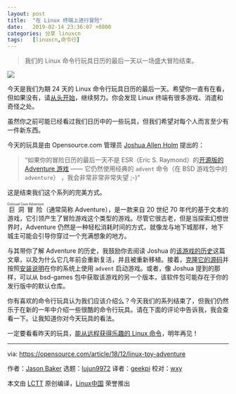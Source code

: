 ```yaml
---
layout: post
title:	"在 Linux 终端上进行冒险"
date:	2019-02-14 23:36:07 +0800 
categories:	分享 linuxcn 
tags:	[linuxcn,命令行]
---
```




> 
> 我们的 Linux 命令行玩具日历的最后一天以一场盛大冒险结束。
> 
> 
> 


![](/Asserts/Images//attachment/album/201902/14/233617qj2bsxvnl0lnaxlr.png)


今天是我们为期 24 天的 Linux 命令行玩具日历的最后一天。希望你一直有在看，但如果没有，请[从头开始](https://opensource.com/article/18/12/linux-toy-boxes)，继续努力。你会发现 Linux 终端有很多游戏、消遣和奇怪之处。


虽然你之前可能已经看过我们日历中的一些玩具，但我们希望对每个人而言至少有一件新东西。


今天的玩具是由 Opensource.com 管理员 [Joshua Allen Holm](https://opensource.com/users/holmja) 提出的：



> 
> “如果你的冒险日历的最后一天不是 ESR（Eric S. Raymond）的[开源版的 Adventure 游戏](https://gitlab.com/esr/open-adventure "https://gitlab.com/esr/open-adventure") —— 它仍然使用经典的 `advent` 命令（在 BSD 游戏包中的 `adventure`） ，我会非常非常非常失望 ;-)“
> 
> 
> 


这是结束我们这个系列的完美方式。


<ruby> 巨洞冒险 <rt>  Colossal Cave Adventure </rt></ruby>（通常简称 Adventure），是一款来自 20 世纪 70 年代的基于文本的游戏，它引领产生了冒险游戏这个类型的游戏。尽管它很古老，但是当探索幻想世界时，Adventure 仍然是一种轻松消耗时间的方式，就像龙与地下城那样，地下城主可能会引导你穿过一个充满想象的地方。


与其带你了解 Adventure 的历史，我鼓励你去阅读 Joshua 的[该游戏的历史](https://opensource.com/article/17/6/revisit-colossal-cave-adventure-open-adventure)这篇文章，以及为什么它几年前会重新复活，并且被重新移植。接着，[克隆它的源码](https://gitlab.com/esr/open-adventure)并按照[安装说明](https://gitlab.com/esr/open-adventure/blob/master/INSTALL.adoc)在你的系统上使用 `advent` 启动游戏。或者，像 Joshua 提到的那样，可以从 bsd-games 包中获取该游戏的另一个版本，该软件包可能存在于你的发行版中的默认仓库。


你有喜欢的命令行玩具认为我们应该介绍么？今天我们的系列结束了，但我们仍然乐于在新的一年中介绍一些很酷的命令行玩具。请在下面的评论中告诉我，我会查看一下。让我知道你对今天玩具的看法。


一定要看看昨天的玩具，[能从远程获得乐趣的 Linux 命令](https://opensource.com/article/18/12/linux-toy-remote)，明年再见！




---


via: <https://opensource.com/article/18/12/linux-toy-adventure>


作者：[Jason Baker](https://opensource.com/users/jason-baker) 选题：[lujun9972](https://github.com/lujun9972) 译者：[geekpi](https://github.com/geekpi) 校对：[wxy](https://github.com/wxy)


本文由 [LCTT](https://github.com/LCTT/TranslateProject) 原创编译，[Linux中国](https://linux.cn/) 荣誉推出
